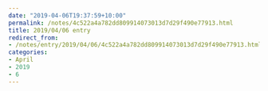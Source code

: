 ```yaml
---
date: "2019-04-06T19:37:59+10:00"
permalink: /notes/4c522a4a782dd809914073013d7d29f490e77913.html
title: 2019/04/06 entry
redirect_from:
- /notes/entry/2019/04/06/4c522a4a782dd809914073013d7d29f490e77913.html
categories:
- April
- 2019
- 6
---
```

